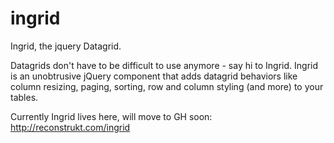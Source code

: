 ingrid
======

Ingrid, the jquery Datagrid.

Datagrids don't have to be difficult to use anymore - say hi to Ingrid. Ingrid is an unobtrusive jQuery component that adds datagrid behaviors like column resizing, paging, sorting, row and column styling (and more) to your tables. 

Currently Ingrid lives here, will move to GH soon: http://reconstrukt.com/ingrid


